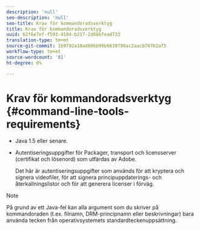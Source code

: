```yaml
---
description: 'null'
seo-description: 'null'
seo-title: Krav för kommandoradsverktyg
title: Krav för kommandoradsverktyg
uuid: 62f6e7ef-f593-4184-b217-2d086fead733
translation-type: tm+mt
source-git-commit: 1b9792a10ad606b99b6639799ac2aacb707b2af5
workflow-type: tm+mt
source-wordcount: '81'
ht-degree: 0%

---
```



# Krav för kommandoradsverktyg {#command-line-tools-requirements}

* Java 1.5 eller senare.
* Autentiseringsuppgifter för Packager, transport och licensserver (certifikat och lösenord) som utfärdas av Adobe.

   Det här är autentiseringsuppgifter som används för att kryptera och signera videofiler, för att signera principuppdaterings- och återkallningslistor och för att generera licenser i förväg.

>[!NOTE]
>
>På grund av ett Java-fel kan alla argument som du skriver på kommandoraden (t.ex. filnamn, DRM-principnamn eller beskrivningar) bara använda tecken från operativsystemets standardteckenuppsättning.